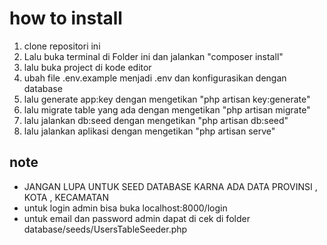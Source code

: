 # how to install
1. clone repositori ini
2. Lalu buka terminal di Folder ini dan jalankan "composer install"
3. lalu buka project di kode editor
4. ubah file .env.example menjadi .env dan konfigurasikan dengan database
5. lalu generate app:key dengan mengetikan "php artisan key:generate"
6. lalu migrate table yang ada dengan mengetikan "php artisan migrate"
7. lalu jalankan db:seed dengan mengetikan "php artisan db:seed"
8. lalu jalankan aplikasi dengan mengetikan "php artisan serve"

## note

- JANGAN LUPA UNTUK SEED DATABASE KARNA ADA DATA PROVINSI , KOTA , KECAMATAN
- untuk login admin bisa buka localhost:8000/login
- untuk email dan password admin dapat di cek di folder database/seeds/UsersTableSeeder.php
